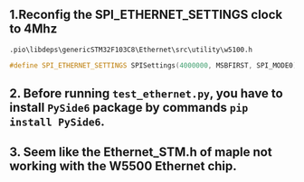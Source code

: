 ## 1.Reconfig the SPI_ETHERNET_SETTINGS clock to 4Mhz

`.pio\libdeps\genericSTM32F103C8\Ethernet\src\utility\w5100.h`

``` C++
#define SPI_ETHERNET_SETTINGS SPISettings(4000000, MSBFIRST, SPI_MODE0)
```

## 2. Before running `test_ethernet.py`, you have to install `PySide6` package by commands `pip install PySide6`.

## 3. Seem like the Ethernet_STM.h of maple not working with the W5500 Ethernet chip.
